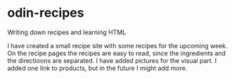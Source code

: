 # odin-recipes
Writing down recipes and learning HTML

I have created a small recipe site with some recipes for the upcoming week. 
On the recipe pages the recipes are easy to read, since the ingredients and the directioons are separated.
I have added pictures for the visual part.
I added one link to products, but in the future I might add more.
